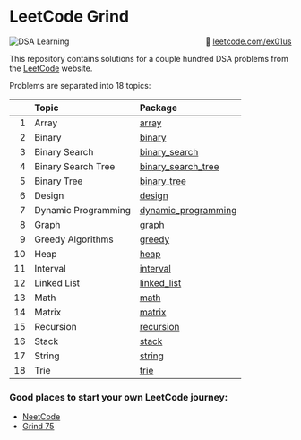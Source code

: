 # LeetCode Grind

<span style="float:right;">
    🚀 <a href="https://leetcode.com/ex01tus/">leetcode.com/ex01us</a>
</span>

![DSA Learning](https://img.shields.io/badge/DSA-Learning-blue?style=for-the-badge&logo=leetcode)

This repository contains solutions for a couple hundred DSA problems from the [LeetCode](https://leetcode.com/)
website.

Problems are separated into 18 topics:

|    | Topic               | Package                                        |
|---:|:--------------------|:-----------------------------------------------|
|  1 | Array               | [array](src/array)                             |
|  2 | Binary              | [binary](src/binary)                           |
|  3 | Binary Search       | [binary_search](src/binary_search)             |
|  4 | Binary Search Tree  | [binary_search_tree](src/binary_search_tree)   |
|  5 | Binary Tree         | [binary_tree](src/binary_tree)                 |
|  6 | Design              | [design](src/design)                           |
|  7 | Dynamic Programming | [dynamic_programming](src/dynamic_programming) |
|  8 | Graph               | [graph](src/graph)                             |
|  9 | Greedy Algorithms   | [greedy](src/greedy)                           |
| 10 | Heap                | [heap](src/heap)                               |
| 11 | Interval            | [interval](src/interval)                       |
| 12 | Linked List         | [linked_list](src/linked_list)                 |
| 13 | Math                | [math](src/math)                               |
| 14 | Matrix              | [matrix](src/matrix)                           |
| 15 | Recursion           | [recursion](src/recursion)                     |
| 16 | Stack               | [stack](src/stack)                             |
| 17 | String              | [string](src/string)                           |
| 18 | Trie                | [trie](src/trie)                               |

### Good places to start your own LeetCode journey:

- [NeetCode](https://neetcode.io/roadmap)
- [Grind 75](https://www.techinterviewhandbook.org/grind75) 
